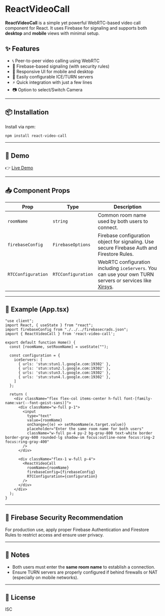 
# ReactVideoCall

**ReactVideoCall** is a simple yet powerful WebRTC-based video call component for React. It uses Firebase for signaling and supports both **desktop** and **mobile** views with minimal setup.

## ✨ Features

- 📞 Peer-to-peer video calling using WebRTC
- 🔐 Firebase-based signaling (with security rules)
- 📱 Responsive UI for mobile and desktop
- 🔧 Easily configurable ICE/TURN servers
- ⚡ Quick integration with just a few lines
- 📷 Option to select/Switch Camera

---

## 📦 Installation

Install via npm:

```bash
npm install react-video-call
```

---

## 🔗 Demo

👉 [Live Demo](https://teli-call.web.app/)

---

## 📥 Component Props

| Prop              | Type                | Description |
|-------------------|---------------------|-------------|
| `roomName`        | `string`            | Common room name used by both users to connect. |
| `firebaseConfig`  | `FirebaseOptions`   | Firebase configuration object for signaling. Use secure Firebase Auth and Firestore Rules. |
| `RTCConfiguration`| `RTCConfiguration`  | WebRTC configuration including `iceServers`. You can use your own TURN servers or services like [Xirsys](https://xirsys.com/). |

---

## 🚀 Example (App.tsx)

```tsx
"use client";
import React, { useState } from "react";
import firebaseConfig from "./../../firebasecrads.json";
import { ReactVideoCall } from 'react-video-call';

export default function Home() {
  const [roomName, setRoomName] = useState("");

  const configuration = {
    iceServers: [
      { urls: 'stun:stun1.l.google.com:19302' },
      { urls: 'stun:stun2.l.google.com:19302' },
      { urls: 'stun:stun3.l.google.com:19302' },
      { urls: 'stun:stun4.l.google.com:19302' },
    ]
  };

  return (
    <div className="flex flex-col items-center h-full font-[family-name:var(--font-geist-sans)]">
      <div className="w-full p-1">
        <input
          type="text"
          value={roomName}
          onChange={(e) => setRoomName(e.target.value)}
          placeholder="Enter the same room name for both users"
          className="w-full px-4 py-2 bg-gray-800 text-white border border-gray-600 rounded-lg shadow-sm focus:outline-none focus:ring-2 focus:ring-gray-400"
        />
      </div>

      <div className="flex-1 w-full p-4">
        <ReactVideoCall
          roomName={roomName}
          firebaseConfig={firebaseConfig}
          RTCConfiguration={configuration}
        />
      </div>
    </div>
  );
}
```

---

## 🔐 Firebase Security Recommendation

For production use, apply proper Firebase Authentication and Firestore Rules to restrict access and ensure user privacy.

---

## 🧠 Notes

- Both users must enter the **same room name** to establish a connection.
- Ensure TURN servers are properly configured if behind firewalls or NAT (especially on mobile networks).

---

## 📄 License

ISC
